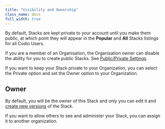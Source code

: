 ```yaml
---
title: "Visibility and Ownership"
class_name: docs
full_width: true
---
```


By default, Stacks are kept private to your account until you make them public, at which point they will appear in the **Popular** and **All** Stacks listings for all Codio Users.

If you are a member of an Organisation, the Organisation owner can disable the ability for you to create public Stacks. See [Public/Private Settings](/docs/dashboard/create/public_private).

If you want to keep your Stack private to your Organization, you can select the Private option and set the Owner option to your Organization.


## Owner
By default, you will be the owner of this Stack and only you can edit it and [create new versions](/docs/project/stacks/update) of the Stack.

If you want to allow others to see and administer your Stack, you can assign it to another organization.
